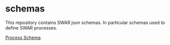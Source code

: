 # schemas

This repository contains SWAR json schemas.
In particular schemas used to define SWAR processes.

[Process Schema](schemas/v1.2.1/process.json)
